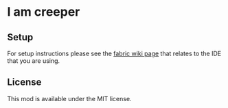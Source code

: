 # I am creeper

## Setup

For setup instructions please see the [fabric wiki page](https://fabricmc.net/wiki/tutorial:setup) that relates to the IDE that you are using.

## License

This mod is available under the MIT license.
